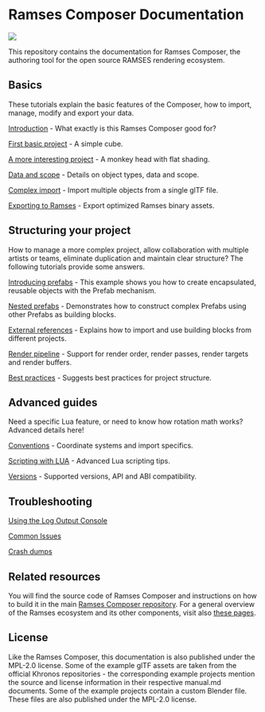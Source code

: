<!--
SPDX-License-Identifier: MPL-2.0

This file is part of Ramses Composer
(see https://github.com/GENIVI/ramses-composer-docs).

This Source Code Form is subject to the terms of the Mozilla Public License, v. 2.0.
If a copy of the MPL was not distributed with this file, You can obtain one at http://mozilla.org/MPL/2.0/.
-->
# Ramses Composer Documentation

![](ramses-composer-logo.png)

This repository contains the documentation for Ramses Composer, the authoring tool for the open source RAMSES rendering ecosystem.

## Basics

These tutorials explain the basic features of the Composer, how to import, manage, modify and export
your data.

[Introduction](introduction/manual.md) - What exactly is this Ramses Composer good for?

[First basic project](./hello_world/manual.md) - A simple cube.

[A more interesting project](./monkey/manual.md) - A monkey head with flat shading.

[Data and scope](./data_and_scopes/manual.md) - Details on object types, data and scope.

[Complex import](./complex_import/manual.md) - Import multiple objects from a single glTF file.

[Exporting to Ramses](./export/manual.md) - Export optimized Ramses binary assets.

## Structuring your project

How to manage a more complex project, allow collaboration with multiple artists or teams,
eliminate duplication and maintain clear structure? The following tutorials provide some answers.

[Introducing prefabs](prefabs/manual.md) - This example shows you how to create encapsulated, reusable objects with the Prefab mechanism.

[Nested prefabs](nested_prefabs/manual.md) - Demonstrates how to construct complex Prefabs using other Prefabs as building blocks.

[External references](external_references/manual.md) - Explains how to import and use building blocks from different projects.

[Render pipeline](./render_pipeline/manual.md) - Support for render order, render passes, render targets and render buffers.

[Best practices](./best_practices/manual.md) - Suggests best practices for project structure.

## Advanced guides

Need a specific Lua feature, or need to know how rotation math works? Advanced details here!

[Conventions](./conventions/manual.md) - Coordinate systems and import specifics.

[Scripting with LUA](./lua_syntax/manual.md) - Advanced Lua scripting tips.

[Versions](./versions/manual.md) - Supported versions, API and ABI compatibility.

## Troubleshooting

[Using the Log Output Console](using_log_console/manual.md)

[Common Issues](common_issues/manual.md)

[Crash dumps](crash_dumps/manual.md)


## Related resources

You will find the source code of Ramses Composer and instructions on how to build it in the main [Ramses Composer repository](https://github.com/GENIVI/ramses-composer). For a general overview of the Ramses ecosystem and its other components, visit
also [these pages](https://ramses-sdk.readthedocs.io/).

## License

Like the Ramses Composer, this documentation is also published under the MPL-2.0 license.
Some of the example glTF assets are taken from the official Khronos repositories - the corresponding
example projects mention the source and license information in their respective manual.md documents.
Some of the example projects contain a custom Blender file. These files are also published under the MPL-2.0 license.
